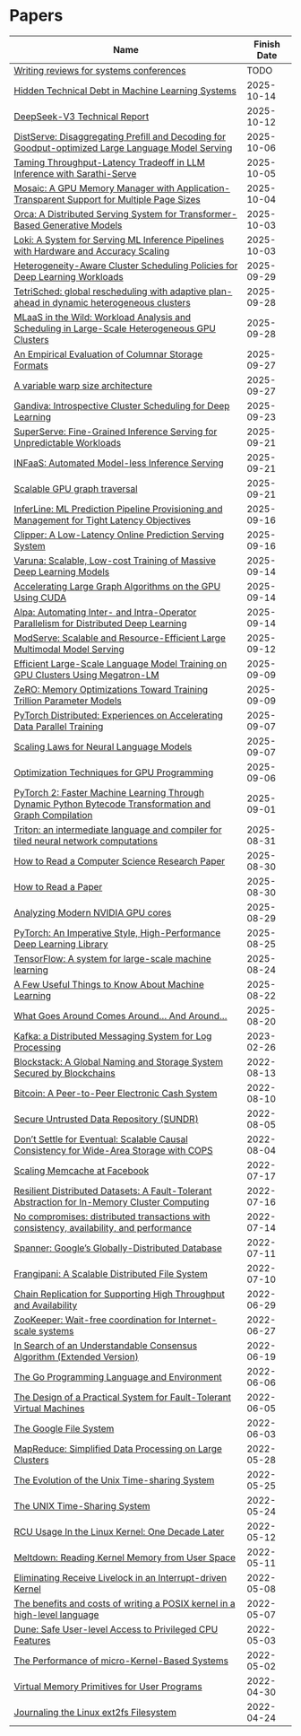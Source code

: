 # Papers

| Name | Finish Date |
| ---- | ----------- |
| [Writing reviews for systems conferences](https://people.inf.ethz.ch/troscoe/pubs/review-writing.pdf) | TODO |
| [Hidden Technical Debt in Machine Learning Systems](https://proceedings.neurips.cc/paper_files/paper/2015/file/86df7dcfd896fcaf2674f757a2463eba-Paper.pdf) | 2025-10-14 |
| [DeepSeek-V3 Technical Report](http://arxiv.org/abs/2412.19437) | 2025-10-12 |
| [DistServe: Disaggregating Prefill and Decoding for Goodput-optimized Large Language Model Serving](http://arxiv.org/abs/2401.09670) | 2025-10-06 |
| [Taming Throughput-Latency Tradeoff in LLM Inference with Sarathi-Serve](https://www.usenix.org/conference/osdi24/presentation/agrawal) | 2025-10-05 |
| [Mosaic: A GPU Memory Manager with Application-Transparent Support for Multiple Page Sizes](https://ieeexplore.ieee.org/document/8686553) | 2025-10-04 |
| [Orca: A Distributed Serving System for Transformer-Based Generative Models](https://www.usenix.org/conference/osdi22/presentation/yu) | 2025-10-03 |
| [Loki: A System for Serving ML Inference Pipelines with Hardware and Accuracy Scaling](https://dl.acm.org/doi/10.1145/3625549.3658688) | 2025-10-03 |
| [Heterogeneity-Aware Cluster Scheduling Policies for Deep Learning Workloads](https://www.usenix.org/conference/osdi20/presentation/narayanan-deepak) | 2025-09-29 |
| [TetriSched: global rescheduling with adaptive plan-ahead in dynamic heterogeneous clusters](https://doi.org/10.1145/2901318.2901355) | 2025-09-28 |
| [MLaaS in the Wild: Workload Analysis and Scheduling in Large-Scale Heterogeneous GPU Clusters](https://www.usenix.org/conference/nsdi22/presentation/weng) | 2025-09-28 |
| [An Empirical Evaluation of Columnar Storage Formats](http://arxiv.org/abs/2304.05028) | 2025-09-27 |
| [A variable warp size architecture](https://dl.acm.org/doi/10.1145/2872887.2750410) | 2025-09-27 |
| [Gandiva: Introspective Cluster Scheduling for Deep Learning](https://www.usenix.org/conference/osdi18/presentation/xiao) | 2025-09-23 |
| [SuperServe: Fine-Grained Inference Serving for Unpredictable Workloads](https://www.usenix.org/conference/nsdi25/presentation/khare) | 2025-09-21 |
| [INFaaS: Automated Model-less Inference Serving](https://www.usenix.org/conference/atc21/presentation/romero) | 2025-09-21 |
| [Scalable GPU graph traversal](https://doi.org/10.1145/2370036.2145832) | 2025-09-21 |
| [InferLine: ML Prediction Pipeline Provisioning and Management for Tight Latency Objectives](http://arxiv.org/abs/1812.01776) | 2025-09-16 |
| [Clipper: A Low-Latency Online Prediction Serving System](https://www.usenix.org/conference/nsdi17/technical-sessions/presentation/crankshaw) | 2025-09-16 |
| [Varuna: Scalable, Low-cost Training of Massive Deep Learning Models](http://arxiv.org/abs/2111.04007) | 2025-09-14 |
| [Accelerating Large Graph Algorithms on the GPU Using CUDA](https://link.springer.com/chapter/10.1007/978-3-540-77220-0_21) | 2025-09-14 |
| [Alpa: Automating Inter- and Intra-Operator Parallelism for Distributed Deep Learning](http://arxiv.org/abs/2201.12023) | 2025-09-14 |
| [ModServe: Scalable and Resource-Efficient Large Multimodal Model Serving](http://arxiv.org/abs/2502.00937) | 2025-09-12 |
| [Efficient Large-Scale Language Model Training on GPU Clusters Using Megatron-LM](http://arxiv.org/abs/2104.04473) | 2025-09-09 |
| [ZeRO: Memory Optimizations Toward Training Trillion Parameter Models](http://arxiv.org/abs/1910.02054) | 2025-09-09 |
| [PyTorch Distributed: Experiences on Accelerating Data Parallel Training](http://arxiv.org/abs/2006.15704) | 2025-09-07 |
| [Scaling Laws for Neural Language Models](http://arxiv.org/abs/2001.08361) | 2025-09-07 |
| [Optimization Techniques for GPU Programming](https://dl.acm.org/doi/10.1145/3570638) | 2025-09-06 |
| [PyTorch 2: Faster Machine Learning Through Dynamic Python Bytecode Transformation and Graph Compilation](https://dl.acm.org/doi/10.1145/3620665.3640366) | 2025-09-01 |
| [Triton: an intermediate language and compiler for tiled neural network computations](https://doi.org/10.1145/3315508.3329973) | 2025-08-31 |
| [How to Read a Computer Science Research Paper](https://people.cs.pitt.edu/~litman/courses/cs2710/papers/howtoreadacspaper.pdf) | 2025-08-30 |
| [How to Read a Paper](https://doi.org/10.1145/1273445.1273458) | 2025-08-30 |
| [Analyzing Modern NVIDIA GPU cores](https://arxiv.org/abs/2503.20481) | 2025-08-29 |
| [PyTorch: An Imperative Style, High-Performance Deep Learning Library](https://arxiv.org/abs/1912.01703) | 2025-08-25 |
| [TensorFlow: A system for large-scale machine learning](https://arxiv.org/abs/1605.08695) | 2025-08-24 |
| [A Few Useful Things to Know About Machine Learning](https://homes.cs.washington.edu/~pedrod/papers/cacm12.pdf) | 2025-08-22 |
| [What Goes Around Comes Around… And Around…](https://db.cs.cmu.edu/papers/2024/whatgoesaround-sigmodrec2024.pdf) | 2025-08-20 |
| [Kafka: a Distributed Messaging System for Log Processing](https://notes.stephenholiday.com/Kafka.pdf) | 2023-02-26 |
| [Blockstack: A Global Naming and Storage System Secured by Blockchains](https://dl.acm.org/doi/10.5555/3026959.3026977) | 2022-08-13 |
| [Bitcoin: A Peer-to-Peer Electronic Cash System](https://bitcoin.org/bitcoin.pdf) | 2022-08-10 |
| [Secure Untrusted Data Repository (SUNDR)](https://dl.acm.org/doi/10.5555/1251254.1251263) | 2022-08-05 |
| [Don’t Settle for Eventual: Scalable Causal Consistency for Wide-Area Storage with COPS](https://dl.acm.org/doi/10.1145/2043556.2043593) | 2022-08-04 |
| [Scaling Memcache at Facebook](https://dl.acm.org/doi/10.5555/2482626.2482663) | 2022-07-17 |
| [Resilient Distributed Datasets: A Fault-Tolerant Abstraction for In-Memory Cluster Computing](https://dl.acm.org/doi/10.5555/2228298.2228301) | 2022-07-16 |
| [No compromises: distributed transactions with consistency, availability, and performance](https://dl.acm.org/doi/10.1145/2815400.2815425) | 2022-07-14 |
| [Spanner: Google’s Globally-Distributed Database](https://dl.acm.org/doi/10.1145/2491245) | 2022-07-11 |
| [Frangipani: A Scalable Distributed File System](https://dl.acm.org/doi/10.1145/269005.266694) | 2022-07-10 |
| [Chain Replication for Supporting High Throughput and Availability](https://dl.acm.org/doi/10.5555/1251254.1251261) | 2022-06-29 |
| [ZooKeeper: Wait-free coordination for Internet-scale systems](https://dl.acm.org/doi/10.5555/1855840.1855851) | 2022-06-27 |
| [In Search of an Understandable Consensus Algorithm (Extended Version)](https://dl.acm.org/doi/10.5555/2643634.2643666) | 2022-06-19 |
| [The Go Programming Language and Environment](https://cacm.acm.org/magazines/2022/5/260357-the-go-programming-language-and-environment/fulltext) | 2022-06-06 |
| [The Design of a Practical System for Fault-Tolerant Virtual Machines](https://dl.acm.org/doi/10.1145/1899928.1899932) | 2022-06-05 |
| [The Google File System](https://dl.acm.org/doi/10.1145/1165389.945450) | 2022-06-03 |
| [MapReduce: Simplified Data Processing on Large Clusters](https://dl.acm.org/doi/10.1145/1327452.1327492) | 2022-05-28 |
| [The Evolution of the Unix Time-sharing System](https://dl.acm.org/doi/10.5555/645679.664095) | 2022-05-25 |
| [The UNIX Time-Sharing System](https://dl.acm.org/doi/10.1145/361011.361061) | 2022-05-24 |
| [RCU Usage In the Linux Kernel: One Decade Later](https://dl.acm.org/doi/abs/10.1145/3421473.3421481) | 2022-05-12 |
| [Meltdown: Reading Kernel Memory from User Space](https://dl.acm.org/doi/10.1145/3357033) | 2022-05-11 |
| [Eliminating Receive Livelock in an Interrupt-driven Kernel](https://dl.acm.org/doi/10.1145/263326.263335) | 2022-05-08 |
| [The benefits and costs of writing a POSIX kernel in a high-level language](https://www.usenix.org/conference/osdi18/presentation/cutler) | 2022-05-07 |
| [Dune: Safe User-level Access to Privileged CPU Features](https://dl.acm.org/doi/10.5555/2387880.2387913) | 2022-05-03 |
| [The Performance of micro-Kernel-Based Systems](https://dl.acm.org/doi/10.1145/268998.266660) | 2022-05-02 |
| [Virtual Memory Primitives for User Programs](https://dl.acm.org/doi/10.1145/106972.106984) | 2022-04-30 |
| [Journaling the Linux ext2fs Filesystem](https://www.cs.miami.edu/~burt/learning/Csc521.081/docs/paper.aw.pdf) | 2022-04-24 |
